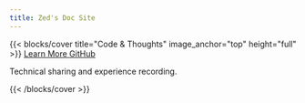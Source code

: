 ```yaml
---
title: Zed's Doc Site
---
```


<link rel="preconnect" href="https://fonts.googleapis.com">
<link rel="preconnect" href="https://fonts.gstatic.com" crossorigin>
<link href="https://fonts.googleapis.com/css2?family=Playwrite+PL:wght@100..400&display=swap" rel="stylesheet">

{{< blocks/cover title="Code & Thoughts" image_anchor="top" height="full" >}}
<a class="btn btn-lg btn-transparent me-3 mb-4" href="/docs/">
  Learn More <i class="fas fa-arrow-alt-circle-right ms-2"></i>
</a>
<a class="btn btn-lg btn-transparent me-3 mb-4" href="https://github.com/pinyinjj">
  GitHub <i class="fab fa-github ms-2 "></i>
</a>

<p class="lead">Technical sharing and experience recording.</p>

{{< /blocks/cover >}}

<script src="https://pinyinjj.github.io/Docsy/js/random-background.js"></script>

<script src="https://pinyinjj.github.io/Docsy/js/time-display.js"></script>

